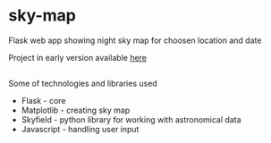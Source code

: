 # sky-map
Flask web app showing night sky map for choosen location and date 

Project in early version available [here](http://skymap-env.eba-pinmgrft.eu-north-1.elasticbeanstalk.com/)

##
Some of technologies and libraries used
- Flask - core
- Matplotlib - creating sky map
- Skyfield - python library for working with astronomical data
- Javascript - handling user input
